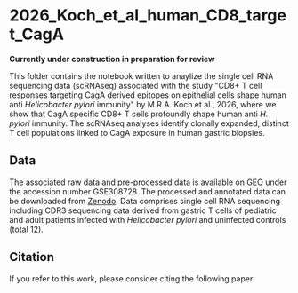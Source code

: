 # 2026_Koch_et_al_human_CD8_target_CagA
**Currently under construction in preparation for review**

This folder contains the notebook written to anaylize the single cell RNA sequencing data (scRNAseq) associated with the study "CD8+ T cell responses targeting CagA derived epitopes on epithelial cells shape human anti *Helicobacter pylori* immunity" by M.R.A. Koch et al., 2026, where we show that CagA specific CD8+ T cells profoundly shape human anti *H. pylori* immunity.
The scRNAseq analyses identify clonally expanded, distinct T cell populations linked to CagA exposure in human gastric biopsies.


## Data

The associated raw data and pre-processed data is available on [GEO](https://www.ncbi.nlm.nih.gov/geo/) under the accession number GSE308728. The processed and annotated data can be downloaded from [Zenodo](https://zenodo.org/uploads/17351178). Data comprises single cell RNA sequencing including CDR3 sequencing data derived from gastric T cells of pediatric and adult patients infected with *Helicobacter pylori* and uninfected controls (total 12). 


## Citation
If you refer to this work, please consider citing the following paper:
